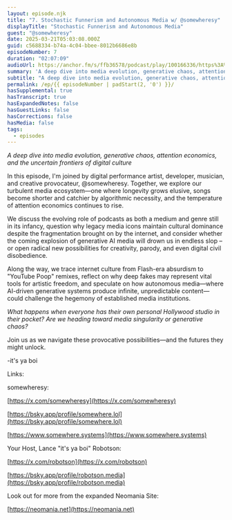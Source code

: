 ```yaml
---
layout: episode.njk
title: "7. Stochastic Funnerism and Autonomous Media w/ @somewheresy"
displayTitle: "Stochastic Funnerism and Autonomous Media"
guest: "@somewheresy"
date: 2025-03-21T05:03:08.000Z
guid: c5688334-b74a-4c04-bbee-8012b6686e8b
episodeNumber: 7
duration: "02:07:09"
audioUrl: https://anchor.fm/s/ffb36578/podcast/play/100166336/https%3A%2F%2Fd3ctxlq1ktw2nl.cloudfront.net%2Fstaging%2F2025-2-21%2F23704d16-b2c1-f6e8-b0c0-e8a0b9eba48d.mp3
summary: 'A deep dive into media evolution, generative chaos, attention economics, and the uncertain frontiers of digital culture In this episode, I''m joined by digital performance artist, developer, musician, and creative provocateur, @somewheresy. Together, we explore our turbulent media ecosystem—one where longevity grows elusive, songs become shorter and catchier by algorithmic necessity, and the temperature of attention economics continues to rise. We discuss the evolving role of podcasts as both a medium and genre still in its infancy, question why legacy media icons maintain cultural dominance despite the fragmentation brought on by the internet, and consider whether the coming explosion of generative AI media will drown us in endless slop – or open radical new possibilities for creativity, parody, and even digital civil disobedience. Along the way, we trace internet culture from Flash-era absurdism to "YouTube Poop" remixes, reflect on why deep fakes may represent vital tools for artistic freedom, and speculate on how autonomous media—where AI-driven generative systems produce infinite, unpredictable content—could challenge the hegemony of established media institutions. What happens when everyone has their own personal Hollywood studio in their pocket? Are we heading toward media singularity or generative chaos? Join us as we navigate these provocative possibilities—and the futures they might unlock. -it''s ya boi Links: somewheresy: https://x.com/somewheresy https://bsky.app/profile/somewhere.lol https://www.somewhere.systems Your Host, Lance "it''s ya boi" Robotson: https://x.com/robotson https://bsky.app/profile/robotson.media Look out for more from the expanded Neomania Site: https://neomania.net'
subtitle: "A deep dive into media evolution, generative chaos, attention economics, and the uncertain frontiers of digital culture"
permalink: /ep/{{ episodeNumber | padStart(2, '0') }}/
hasSupplemental: true
hasTranscript: true
hasExpandedNotes: false
hasGuestLinks: false
hasCorrections: false
hasMedia: false
tags:
  - episodes
---
```


_A deep dive into media evolution, generative chaos, attention economics, and the uncertain frontiers of digital culture_

In this episode, I'm joined by digital performance artist, developer, musician, and creative provocateur, @somewheresy. Together, we explore our turbulent media ecosystem—one where longevity grows elusive, songs become shorter and catchier by algorithmic necessity, and the temperature of attention economics continues to rise.

We discuss the evolving role of podcasts as both a medium and genre still in its infancy, question why legacy media icons maintain cultural dominance despite the fragmentation brought on by the internet, and consider whether the coming explosion of generative AI media will drown us in endless slop – or open radical new possibilities for creativity, parody, and even digital civil disobedience.

Along the way, we trace internet culture from Flash-era absurdism to "YouTube Poop" remixes, reflect on why deep fakes may represent vital tools for artistic freedom, and speculate on how autonomous media—where AI-driven generative systems produce infinite, unpredictable content—could challenge the hegemony of established media institutions.

_What happens when everyone has their own personal Hollywood studio in their pocket? Are we heading toward media singularity or generative chaos?_

Join us as we navigate these provocative possibilities—and the futures they might unlock.

\-it's ya boi

Links:

somewheresy:

[https://x.com/somewheresy](https://x.com/somewheresy)

[https://bsky.app/profile/somewhere.lol](https://bsky.app/profile/somewhere.lol)

[https://www.somewhere.systems](https://www.somewhere.systems)

Your Host, Lance "it's ya boi" Robotson:

[https://x.com/robotson](https://x.com/robotson)

[https://bsky.app/profile/robotson.media](https://bsky.app/profile/robotson.media)

Look out for more from the expanded Neomania Site:

[https://neomania.net](https://neomania.net)
